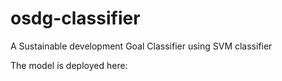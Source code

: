# osdg-classifier
A Sustainable development Goal Classifier using SVM classifier

The model is deployed here:


